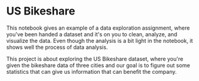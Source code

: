 # US Bikeshare

This notebook gives an example of a data exploration assignment, where you've been handed a dataset and it's on you to clean, analyze, and visualize the data. Even though the analysis is a bit light in the notebook, it shows well the process of data analysis.

This project is about exploring the US Bikeshare dataset, where you're given the bikeshare data of three cities and our goal is to figure out some statistics that can give us information that can benefit the company.

